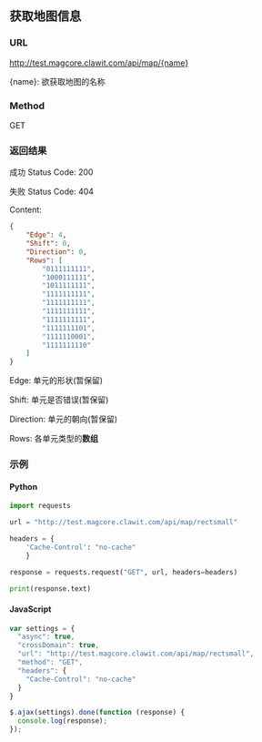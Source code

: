 ## 获取地图信息

### URL
http://test.magcore.clawit.com/api/map/{name}

{name}: 欲获取地图的名称

### Method
GET

### 返回结果
成功 Status Code: 200

失败 Status Code: 404

Content: 
```json
{
    "Edge": 4,
    "Shift": 0,
    "Direction": 0,
    "Rows": [
        "0111111111",
        "1000111111",
        "1011111111",
        "1111111111",
        "1111111111",
        "1111111111",
        "1111111111",
        "1111111101",
        "1111110001",
        "1111111110"
    ]
}
```

Edge: 单元的形状(暂保留)

Shift: 单元是否错误(暂保留)

Direction: 单元的朝向(暂保留)

Rows: 各单元类型的**数组**

### 示例
#### Python
```python
import requests

url = "http://test.magcore.clawit.com/api/map/rectsmall"

headers = {
    'Cache-Control': "no-cache"
    }

response = requests.request("GET", url, headers=headers)

print(response.text)
```

#### JavaScript
```javascript
var settings = {
  "async": true,
  "crossDomain": true,
  "url": "http://test.magcore.clawit.com/api/map/rectsmall",
  "method": "GET",
  "headers": {
    "Cache-Control": "no-cache"
  }
}

$.ajax(settings).done(function (response) {
  console.log(response);
});
```